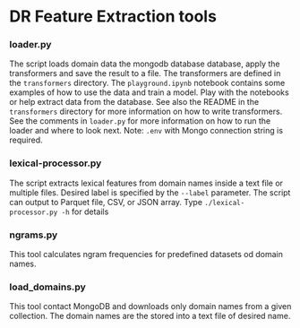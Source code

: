 # DR Feature Extraction tools

### loader.py
The script loads domain data the mongodb database database, apply the transformers and save the result to a file. The transformers are defined in the `transformers` directory. The `playground.ipynb` notebook contains some examples of how to use the data and train a model. Play with the notebooks or help extract data from the database. See also the README in the `transformers` directory for more information on how to write transformers. See the comments in `loader.py` for more information on how to run the loader and where to look next. Note: `.env` with Mongo connection string is required.

### lexical-processor.py
The script extracts lexical features from domain names inside a text file or multiple files. Desired label is specified by the `--label` parameter. The script can output to Parquet file, CSV, or JSON array.
Type `./lexical-processor.py -h` for details

### ngrams.py
This tool calculates ngram frequencies for predefined datasets od domain names.

### load_domains.py
This tool contact MongoDB and downloads only domain names from a given collection. The domain names are the stored into a text file of desired name.

